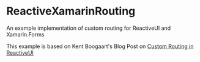# ReactiveXamarinRouting
An example implementation of custom routing for ReactiveUI and Xamarin.Forms

This example is based on Kent Boogaart's Blog Post on [Custom Routing in ReactiveUI](https://kent-boogaart.com/blog/custom-routing-in-reactiveui)
